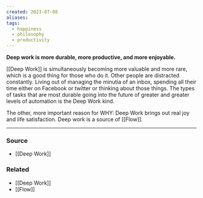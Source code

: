 ```yaml
---
created: 2023-07-08
aliases: 
tags:
  - happiness
  - philosophy
  - productivity
---
```

**Deep work is more durable, more productive, and more enjoyable.**

[[Deep Work]] is simultaneously becoming more valuable and more rare, which is a good thing for those who do it. Other people are distracted constantly. Living out of managing the minutia of an inbox, spending all their time either on Facebook or twitter or thinking about those things. The types of tasks that are most durable going into the future of greater and greater levels of automation is the Deep Work kind.

The other, more important reason for WHY: Deep Work brings out real joy and life satisfaction. Deep work is a source of [[Flow]].

---

### Source
- [[Deep Work]]

### Related
- [[Deep Work]]
- [[Flow]]